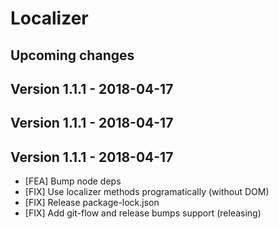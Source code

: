 # Localizer

## Upcoming changes

## Version 1.1.1 - 2018-04-17

## Version 1.1.1 - 2018-04-17

## Version 1.1.1 - 2018-04-17

* [FEA] Bump node deps
* [FIX] Use localizer methods programatically (without DOM)
* [FIX] Release package-lock.json
* [FIX] Add git-flow and release bumps support (releasing)
